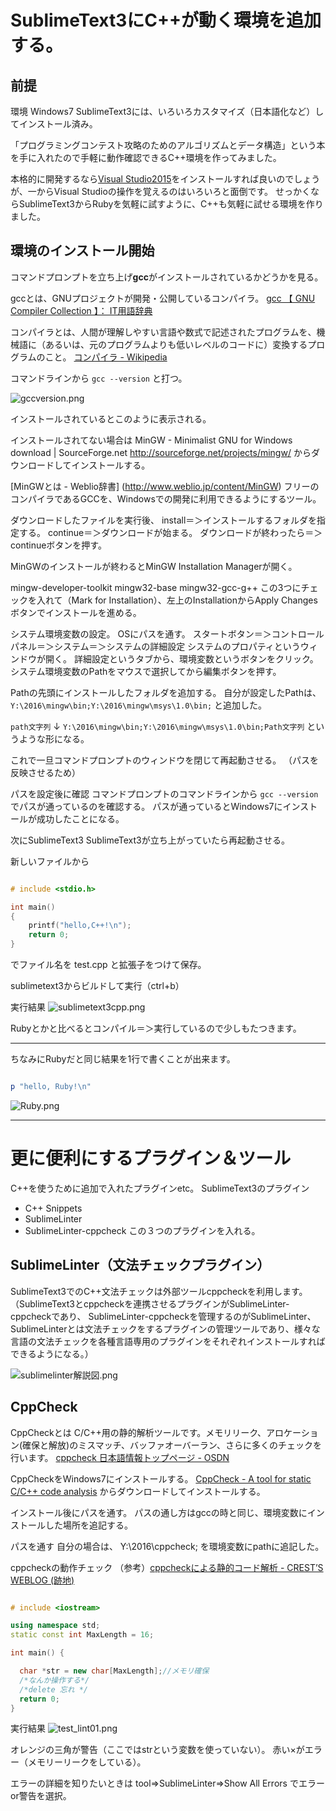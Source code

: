 <!--
title:   SublimeText3でC++を気軽に実行する環境を作る。
tags:    C++,SublimeText3,アルゴリズム,プログラミングコンテスト,開発
id:      c86cc07c89f87c671928
private: false
-->
# SublimeText3にC++が動く環境を追加する。

## 前提
環境
Windows7
SublimeText3には、いろいろカスタマイズ（日本語化など）してインストール済み。

「プログラミングコンテスト攻略のためのアルゴリズムとデータ構造」という本を手に入れたので手軽に動作確認できるC++環境を作ってみました。

本格的に開発するなら[Visual Studio2015](https://www.microsoft.com/ja-jp/dev/products/visual-studio-2015.aspx)をインストールすれば良いのでしょうが、一からVisual Studioの操作を覚えるのはいろいろと面倒です。
せっかくならSublimeText3からRubyを気軽に試すように、C++も気軽に試せる環境を作りました。

## 環境のインストール開始

コマンドプロンプトを立ち上げ**gcc**がインストールされているかどうかを見る。

gccとは、GNUプロジェクトが開発・公開しているコンパイラ。
[gcc 【 GNU Compiler Collection 】： IT用語辞典](http://e-words.jp/w/gcc.html)

コンパイラとは、人間が理解しやすい言語や数式で記述されたプログラムを、機械語に（あるいは、元のプログラムよりも低いレベルのコードに）変換するプログラムのこと。
[コンパイラ - Wikipedia](https://ja.wikipedia.org/wiki/%E3%82%B3%E3%83%B3%E3%83%91%E3%82%A4%E3%83%A9)

コマンドラインから
`gcc --version`
と打つ。

![gccversion.png](https://qiita-image-store.s3.amazonaws.com/0/44761/b7b8fa2b-1db9-50da-2ab7-08ee8d2a75ad.png)

インストールされているとこのように表示される。

インストールされてない場合は
MinGW - Minimalist GNU for Windows download | SourceForge.net
http://sourceforge.net/projects/mingw/
からダウンロードしてインストールする。

[MinGWとは - Weblio辞書] (http://www.weblio.jp/content/MinGW)
フリーのコンパイラであるGCCを、Windowsでの開発に利用できるようにするツール。

ダウンロードしたファイルを実行後、
install＝＞インストールするフォルダを指定する。
continue＝＞ダウンロードが始まる。
ダウンロードが終わったら＝＞continueボタンを押す。

MinGWのインストールが終わるとMinGW Installation Managerが開く。

mingw-developer-toolkit
mingw32-base
mingw32-gcc-g++
この3つにチェックを入れて（Mark for Installation）、左上のInstallationからApply Changesボタンでインストールを進める。

システム環境変数の設定。
OSにパスを通す。
スタートボタン＝＞コントロールパネル＝＞システム＝＞システムの詳細設定
システムのプロパティというウィンドウが開く。
詳細設定というタブから、環境変数というボタンをクリック。
システム環境変数のPathをマウスで選択してから編集ボタンを押す。

Pathの先頭にインストールしたフォルダを追加する。
自分が設定したPathは、
`Y:\2016\mingw\bin;Y:\2016\mingw\msys\1.0\bin;`
と追加した。

`path文字列`
↓
`Y:\2016\mingw\bin;Y:\2016\mingw\msys\1.0\bin;Path文字列`
というような形になる。

これで一旦コマンドプロンプトのウィンドウを閉じて再起動させる。
（パスを反映させるため）

パスを設定後に確認
コマンドプロンプトのコマンドラインから
`gcc --version`
でパスが通っているのを確認する。
パスが通っているとWindows7にインストールが成功したことになる。

次にSublimeText3
SublimeText3が立ち上がっていたら再起動させる。

新しいファイルから

```cpp:test.cpp

# include <stdio.h>

int main()
{
    printf("hello,C++!\n");
    return 0;
}
```

でファイル名を
test.cpp
と拡張子をつけて保存。

sublimetext3からビルドして実行（ctrl+b）

実行結果
![sublimetext3cpp.png](https://qiita-image-store.s3.amazonaws.com/0/44761/e36b87ee-8f63-ba1c-6f8d-ed1caacff833.png)

Rubyとかと比べるとコンパイル＝＞実行しているので少しもたつきます。




---

ちなみにRubyだと同じ結果を1行で書くことが出来ます。

```rb:test.rb

p "hello, Ruby!\n"

```

![Ruby.png](https://qiita-image-store.s3.amazonaws.com/0/44761/50d8c32b-e566-89de-e902-371c43deb2fc.png)


---


# 更に便利にするプラグイン＆ツール

C++を使うために追加で入れたプラグインetc。
SublimeText3のプラグイン
* C++ Snippets
* SublimeLinter
* SublimeLinter-cppcheck
この３つのプラグインを入れる。

## SublimeLinter（文法チェックプラグイン）

SublimeText3でのC++文法チェックは外部ツールcppcheckを利用します。
（SublimeText3とcppcheckを連携させるプラグインがSublimeLinter-cppcheckであり、
SublimeLinter-cppcheckを管理するのがSublimeLinter、SublimeLinterとは文法チェックをするプラグインの管理ツールであり、様々な言語の文法チェックを各種言語専用のプラグインをそれぞれインストールすればできるようになる。）

![sublimelinter解説図.png](https://qiita-image-store.s3.amazonaws.com/0/44761/71248fb7-2378-b06e-fcec-d31516da01a4.png)

## CppCheck

CppCheckとは
C/C++用の静的解析ツールです。メモリリーク、アロケーション(確保と解放)のミスマッチ、バッファオーバーラン、さらに多くのチェックを行います。
[cppcheck 日本語情報トップページ - OSDN](https://osdn.jp/projects/sfnet_cppcheck/)

CppCheckをWindows7にインストールする。
[CppCheck - A tool for static C/C++ code analysis](http://cppcheck.sourceforge.net/)
からダウンロードしてインストールする。

インストール後にパスを通す。
パスの通し方はgccの時と同じ、環境変数にインストールした場所を追記する。

パスを通す
自分の場合は、
Y:\2016\cppcheck;
を環境変数にpathに追記した。

cppcheckの動作チェック
（参考）[cppcheckによる静的コード解析 - CREST’S WEBLOG (跡地)](http://d.hatena.ne.jp/Crest/20120109/1326097891)

```cpp:test_lint01.cpp

# include <iostream>

using namespace std;
static const int MaxLength = 16;

int main() {

  char *str = new char[MaxLength];//メモリ確保
  /*なんか操作する*/
  /*delete 忘れ */
  return 0;
}

```

実行結果
![test_lint01.png](https://qiita-image-store.s3.amazonaws.com/0/44761/6c639078-1710-87b5-d8f9-b44a6b0feeb0.png)

オレンジの三角が警告（ここではstrという変数を使っていない）。
赤い×がエラー（メモリーリークをしている）。

エラーの詳細を知りたいときは
tool=>SublimeLinter=>Show All Errors
でエラーor警告を選択。